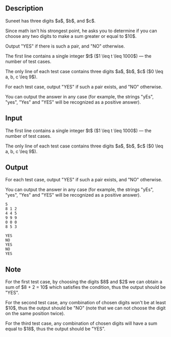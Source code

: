 ## Description

<div><p>Suneet has three digits $a$, $b$, and $c$. </p><p>Since math isn't his strongest point, he asks you to determine if you can choose any two digits to make a sum greater or equal to $10$.</p><p>Output "<span class="tex-font-style-tt">YES</span>" if there is such a pair, and "<span class="tex-font-style-tt">NO</span>" otherwise.</p></div><div class="input-specification"><p>The first line contains a single integer $t$ ($1 \leq t \leq 1000$)&nbsp;— the number of test cases.</p><p>The only line of each test case contains three digits $a$, $b$, $c$ ($0 \leq a, b, c \leq 9$).</p></div><div class="output-specification"><p>For each test case, output "<span class="tex-font-style-tt">YES</span>" if such a pair exists, and "<span class="tex-font-style-tt">NO</span>" otherwise.</p><p>You can output the answer in any case (for example, the strings "<span class="tex-font-style-tt">yEs</span>", "<span class="tex-font-style-tt">yes</span>", "<span class="tex-font-style-tt">Yes</span>" and "<span class="tex-font-style-tt">YES</span>" will be recognized as a positive answer).</p></div>

## Input

<p>The first line contains a single integer $t$ ($1 \leq t \leq 1000$)&nbsp;— the number of test cases.</p><p>The only line of each test case contains three digits $a$, $b$, $c$ ($0 \leq a, b, c \leq 9$).</p>

## Output

<p>For each test case, output "<span class="tex-font-style-tt">YES</span>" if such a pair exists, and "<span class="tex-font-style-tt">NO</span>" otherwise.</p><p>You can output the answer in any case (for example, the strings "<span class="tex-font-style-tt">yEs</span>", "<span class="tex-font-style-tt">yes</span>", "<span class="tex-font-style-tt">Yes</span>" and "<span class="tex-font-style-tt">YES</span>" will be recognized as a positive answer).</p>





```input1|2,4,6
5
8 1 2
4 4 5
9 9 9
0 0 0
8 5 3
```




```output1
YES
NO
YES
NO
YES
```



## Note

<p>For the first test case, by choosing the digits $8$ and $2$ we can obtain a sum of $8 + 2 = 10$ which satisfies the condition, thus the output should be "<span class="tex-font-style-tt">YES</span>".</p><p>For the second test case, any combination of chosen digits won't be at least $10$, thus the output should be "<span class="tex-font-style-tt">NO</span>" (note that we can not choose the digit on the same position twice).</p><p>For the third test case, any combination of chosen digits will have a sum equal to $18$, thus the output should be "<span class="tex-font-style-tt">YES</span>".</p>
